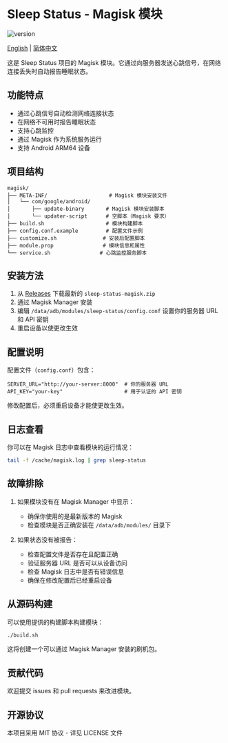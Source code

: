 # Sleep Status - Magisk 模块

![version](https://img.shields.io/github/v/release/shenghuo2/sleep-status?include_prereleases&label=version)

[English](./README.md) | [简体中文](./README-zh.md)

这是 Sleep Status 项目的 Magisk 模块。它通过向服务器发送心跳信号，在网络连接丢失时自动报告睡眠状态。

## 功能特点

- 通过心跳信号自动检测网络连接状态
- 在网络不可用时报告睡眠状态
- 支持心跳监控
- 通过 Magisk 作为系统服务运行
- 支持 Android ARM64 设备

## 项目结构

```
magisk/
├── META-INF/                    # Magisk 模块安装文件
│   └── com/google/android/
│       ├── update-binary       # Magisk 模块安装脚本
│       └── updater-script      # 空脚本（Magisk 要求）
├── build.sh                    # 模块构建脚本
├── config.conf.example         # 配置文件示例
├── customize.sh               # 安装后配置脚本
├── module.prop                # 模块信息和属性
└── service.sh                # 心跳监控服务脚本
```

## 安装方法

1. 从 [Releases](https://github.com/shenghuo2/sleep-status/releases) 下载最新的 `sleep-status-magisk.zip`
2. 通过 Magisk Manager 安装
3. 编辑 `/data/adb/modules/sleep-status/config.conf` 设置你的服务器 URL 和 API 密钥
4. 重启设备以使更改生效

## 配置说明

配置文件（`config.conf`）包含：
```
SERVER_URL="http://your-server:8000"  # 你的服务器 URL
API_KEY="your-key"                    # 用于认证的 API 密钥
```

修改配置后，必须重启设备才能使更改生效。

## 日志查看

你可以在 Magisk 日志中查看模块的运行情况：
```bash
tail -f /cache/magisk.log | grep sleep-status
```

## 故障排除

1. 如果模块没有在 Magisk Manager 中显示：
   - 确保你使用的是最新版本的 Magisk
   - 检查模块是否正确安装在 `/data/adb/modules/` 目录下

2. 如果状态没有被报告：
   - 检查配置文件是否存在且配置正确
   - 验证服务器 URL 是否可以从设备访问
   - 检查 Magisk 日志中是否有错误信息
   - 确保在修改配置后已经重启设备

## 从源码构建

可以使用提供的构建脚本构建模块：
```bash
./build.sh
```

这将创建一个可以通过 Magisk Manager 安装的刷机包。

## 贡献代码

欢迎提交 issues 和 pull requests 来改进模块。

## 开源协议

本项目采用 MIT 协议 - 详见 LICENSE 文件
